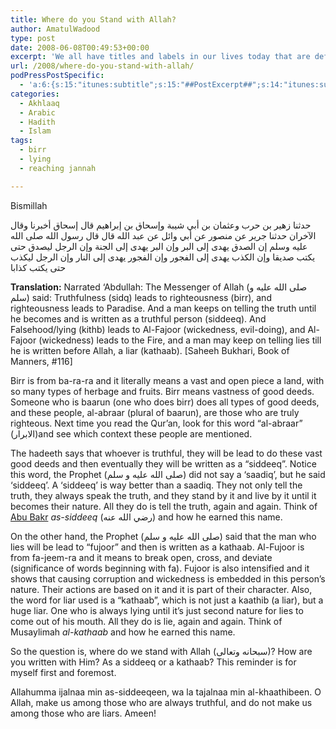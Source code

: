 ```yaml
---
title: Where do you Stand with Allah?
author: AmatulWadood
type: post
date: 2008-06-08T00:49:53+00:00
excerpt: 'We all have titles and labels in our lives today that are defined by our characteristics. We are known in our families and communities with these labels, be they nicknames or professional titles.  But what is our label with Allah (سبحانه وتعالى)? How are we written with Him? In a famous hadeeth of the Prophet (صلى الله عليه و سلم), he explains how two character traits that we today may not see as a significant, can lead one to Paradise or Hell-Fire. Which of these two traits do we possess? '
url: /2008/where-do-you-stand-with-allah/
podPressPostSpecific:
  - 'a:6:{s:15:"itunes:subtitle";s:15:"##PostExcerpt##";s:14:"itunes:summary";s:15:"##PostExcerpt##";s:15:"itunes:keywords";s:17:"##WordPressCats##";s:13:"itunes:author";s:10:"##Global##";s:15:"itunes:explicit";s:2:"No";s:12:"itunes:block";s:2:"No";}'
categories:
  - Akhlaaq
  - Arabic
  - Hadith
  - Islam
tags:
  - birr
  - lying
  - reaching jannah

---
```

Bismillah

<div class="arabicHadith">
  حدثنا زهير بن حرب وعثمان بن أبي شيبة وإسحاق بن إبراهيم قال إسحاق أخبرنا وقال الآخران حدثنا جرير عن منصور عن أبي وائل عن عبد الله قال قال رسول الله صلى الله عليه وسلم إن الصدق يهدى إلى البر وإن البر يهدى إلى الجنة وإن الرجل ليصدق حتى يكتب صديقا وإن الكذب يهدى إلى الفجور وإن الفجور يهدى إلى النار وإن الرجل ليكذب حتى يكتب كذابا
</div>

**Translation:** Narrated &#8216;Abdullah: The Messenger of Allah (صلى الله عليه و سلم) said: Truthfulness (sidq) leads to righteousness (birr), and righteousness leads to Paradise. And a man keeps on telling the truth until he becomes and is written as a truthful person (siddeeq). And Falsehood/lying (kithb) leads to Al-Fajoor (wickedness, evil-doing), and Al-Fajoor (wickedness) leads to the Fire, and a man may keep on telling lies till he is written before Allah, a liar (kathaab). [Saheeh Bukhari, Book of Manners, #116]

Birr is from ba-ra-ra and it literally means a vast and open piece a land, with so many types of herbage and fruits. Birr means vastness of good deeds. Someone who is baarun (one who does birr) does all types of good deeds, and these people, al-abraar (plural of baarun), are those who are truly righteous. Next time you read the Qur&#8217;an, look for this word &#8220;al-abraar&#8221; (الابرار)and see which context these people are mentioned.

The hadeeth says that whoever is truthful, they will be lead to do these vast good deeds and then eventually they will be written as a &#8220;siddeeq&#8221;. Notice this word, the Prophet (صلى الله عليه و سلم) did not say a &#8216;saadiq&#8217;, but he said &#8216;siddeeq&#8217;. A &#8216;siddeeq&#8217; is way better than a saadiq. They not only tell the truth, they always speak the truth, and they stand by it and live by it until it becomes their nature. All they do is tell the truth, again and again. Think of [Abu Bakr][1] _as-siddeeq_ (رضي الله عنه‏) and how he earned this name.

On the other hand, the Prophet (صلى الله عليه و سلم) said that the man who lies will be lead to &#8220;fujoor&#8221; and then is written as a kathaab. Al-Fujoor is from fa-jeem-ra and it means to break open, cross, and deviate (significance of words beginning with fa). Fujoor is also intensified and it shows that causing corruption and wickedness is embedded in this person&#8217;s nature. Their actions are based on it and it is part of their character. Also, the word for liar used is a &#8220;kathaab&#8221;, which is not just a kaathib (a liar), but a huge liar. One who is always lying until it&#8217;s just second nature for lies to come out of his mouth. All they do is lie, again and again. Think of Musaylimah _al-kathaab_ and how he earned this name.

So the question is, where do we stand with Allah (سبحانه وتعالى)? How are you written with Him? As a siddeeq or a kathaab? This reminder is for myself first and foremost.

Allahumma ijalnaa min as-siddeeqeen, wa la tajalnaa min al-khaathibeen. O Allah, make us among those who are always truthful, and do not make us among those who are liars. Ameen!

 [1]: http://www.witness-pioneer.org/vil/Books/RJ_AbuBakr/default.htm